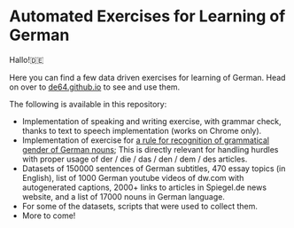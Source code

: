 # Automated Exercises for Learning of German

Hallo!🇩🇪

Here you can find a few data driven exercises for learning of German. 
Head on over to [de64.github.io](https://de64.github.io) to see and use them. 

The following is available in this repository:

* Implementation of speaking and writing exercise, with grammar check, thanks to text to speech implementation (works on Chrome only). 
* Implementation of exercise for [a rule for recognition of grammatical gender of German nouns](https://www.kaggle.com/iaroslavai/deriving-grammatical-gender-rule-for-german-nouns); This is directly relevant for handling hurdles with proper usage of der / die / das / den / dem / des articles.
* Datasets of 150000 sentences of German subtitles, 470 essay topics (in English), list of 1000 German youtube videos of dw.com with autogenerated captions, 2000+ links to articles in Spiegel.de news website, and a list of 17000 nouns in German language.
* For some of the datasets, scripts that were used to collect them.
* More to come!